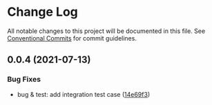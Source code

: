 # Change Log

All notable changes to this project will be documented in this file.
See [Conventional Commits](https://conventionalcommits.org) for commit guidelines.

## 0.0.4 (2021-07-13)


### Bug Fixes

* bug & test: add integration test case ([14e69f3](https://code.byted.org/toutiao-fe-arch/modern-tools-monorepo/commits/14e69f312054a1398446d944b1caaac8310843aa))
